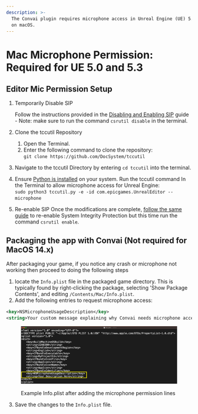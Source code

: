 ```yaml
---
description: >-
  The Convai plugin requires microphone access in Unreal Engine (UE) 5.0 and 5.3
  on macOS.
---
```


# Mac Microphone Permission: Required for UE 5.0 and 5.3

## Editor Mic **Permission Setup**

1.  Temporarily Disable SIP

    Follow the instructions provided in the [Disabling and Enabling SIP](https://developer.apple.com/documentation/security/disabling\_and\_enabling\_system\_integrity\_protection) guide - Note: make sure to run the command `csrutil disable`  in the terminal.
2. Clone the tccutil Repository
   1. Open the Terminal.&#x20;
   2. Enter the following command to clone the repository: \
      `git clone https://github.com/DocSystem/tccutil`&#x20;
3. Navigate to the tccutil Directory by entering `cd tccutil` into the terminal.
4. Ensure [Python is installed](https://www.dataquest.io/blog/installing-python-on-mac/) on your system. Run the tccutil command In the Terminal to allow microphone access for Unreal Engine:\
   `sudo python3 tccutil.py -e -id com.epicgames.UnrealEditor --microphone`
5. Re-enable SIP Once the modifications are complete, [follow the same guide](https://developer.apple.com/documentation/security/disabling\_and\_enabling\_system\_integrity\_protection) to re-enable System Integrity Protection but this time run the command `csrutil enable`.

## Packaging the app with Convai (Not required for MacOS 14.x)

After packaging your game, if you notice any crash or microphone not working then proceed to doing the following steps

1. &#x20;locate the `Info.plist` file in the packaged game directory. This is typically found by right-clicking the package, selecting 'Show Package Contents', and editing `/Contents/Mac/Info.plist`.
2. Add the following entries to request microphone access:

```xml
<key>NSMicrophoneUsageDescription</key>
<string>Your custom message explaining why Convai needs microphone access</string>
```

<figure><img src="../../.gitbook/assets/image (259).png" alt=""><figcaption><p>Example Info.plist after adding the microphone permission lines</p></figcaption></figure>

3. Save the changes to the `Info.plist` file.
